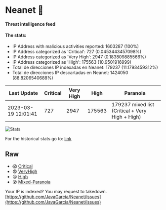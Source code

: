 # Neanet :hocho:
#### Threat intelligence feed
#### The stats:

- IP Address with malicious activities reported: 1603287 (100%)
- IP Address categorized as 'Critical':  727 (0.0453443457098%)
- IP Address categorized as 'Very High':  2947 (0.183809885566%)
- IP Address categorized as 'High':  175563 (10.9501916999)
- Total de direcciones IP indexadas en Neanet:  179237 (11.1793459312%)
- Total de direcciones IP descartadas en Neanet:  1424050 (88.8206540688%)

| Last Update | Critical | Very High | High | Paranoia |
| --- | --- | --- | --- | --- |
| 2023-03-19 12:01:41 | 727 | 2947 | 175563 | 179237 mixed list (Critical + Very High + High)|

![Stats](https://docs.google.com/spreadsheets/d/e/2PACX-1vSnaNMIXVabIpDJjufMlzH7poXnshF3mgd8Is1g9ytUEzVsP5my4Trn8f-xkoLLQ38xpL3HtmUexLo6/pubchart?oid=501124687&format=image)

For the historical stats go to: [link](/stats.csv)
## Raw
- :scream: [Critical](https://raw.githubusercontent.com/JavaGarcia/Neanet/master/blacklists/neanet_critical.txt)
- :fearful: [VeryHigh](https://raw.githubusercontent.com/JavaGarcia/Neanet/master/blacklists/neanet_veryHigh.txtt)
- :frowning: [High](https://raw.githubusercontent.com/JavaGarcia/Neanet/master/blacklists/neanet_high.txt)
- :dizzy_face: [Mixed-Paranoia](https://raw.githubusercontent.com/JavaGarcia/Neanet/master/blacklists/neanet_all.txt)


Your IP is indexed? You may request to takedown. [https://github.com/JavaGarcia/Neanet/issues](https://github.com/JavaGarcia/Neanet/issues)




















































































































































































































































































































































































































































































































































































































































































































































































































































































































































































































































































































































































































































































































































































































































































































































































































































































































































































































































































































































































































































































































































































































































































































































































































































































































































































































































































































































































































































































































































































































































































































































































































































































































































































































































































































































































































































































































































































































































































































































































































































































































































































































































































































































































































































































































































































































































































































































































































































































































































































































































































































































































































































































































































































































































































































































































































































































































































































































































































































































































































































































































































































































































































































































































































































































































































































































































































































































































































































































































































































































































































































































































































































































































































































































































































































































































































































































































































































































































































































































































































































































































































































































































































































































































































































































































































































































































































































































































































































































































































































































































































































































































































































































































































































































































































































































































































































































































































































































































































































































































































































































































































































